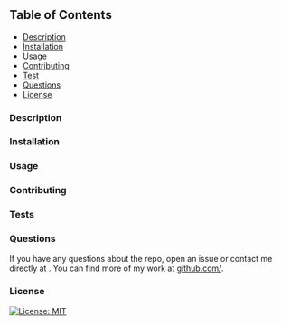 
  # 

  ## Table of Contents
  - [Description](#description)
  - [Installation](#installation)
  - [Usage](#usage)
  - [Contributing](#contributing)
  - [Test](#test)
  - [Questions](#questions)
  - [License](#license)

### Description
  

### Installation
  

### Usage
 

### Contributing
 

### Tests
  

### Questions
  If you have any questions about the repo, open an issue or contact me directly at . You can find more of my work at [github.com/](https://github.com//).
  
  ### License
  [![License: MIT](https://img.shields.io/badge/License-MIT-yellow.svg)](https://opensource.org/licenses/MIT)

